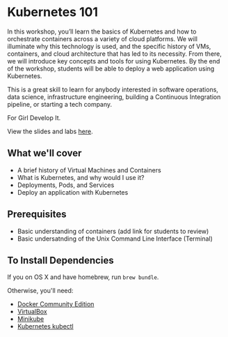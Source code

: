# Kubernetes 101

In this workshop, you’ll learn the basics of Kubernetes and how to orchestrate containers across a variety of cloud platforms. We will illuminate why this technology is used, and the specific history of VMs, containers, and cloud architecture that has led to its necessity. From there, we will introduce key concepts and tools for using Kubernetes. By the end of the workshop, students will be able to deploy a web application using Kubernetes. 

This is a great skill to learn for anybody interested in software operations, data science, infrastructure engineering, building a Continuous Integration pipeline, or starting a tech company. 

For Girl Develop It.

View the slides and labs [here](https://goo.gl/4RiFX8).

## What we'll cover

* A brief history of Virtual Machines and Containers
* What is Kubernetes, and why would I use it?
* Deployments, Pods, and Services
* Deploy an application with Kubernetes

## Prerequisites
* Basic understanding of containers (add link for students to review)
* Basic undersatnding of the Unix Command Line Interface (Terminal)

## To Install Dependencies

If you on OS X and have homebrew, run `brew bundle`.

Otherwise, you'll need: 
* [Docker Community Edition](https://www.docker.com/community-edition)
* [VirtualBox](https://www.virtualbox.org/wiki/Downloads)
* [Minikube](https://kubernetes.io/docs/tasks/tools/install-minikube/)
* [Kubernetes kubectl](https://kubernetes.io/docs/getting-started-guides/minikube/)
